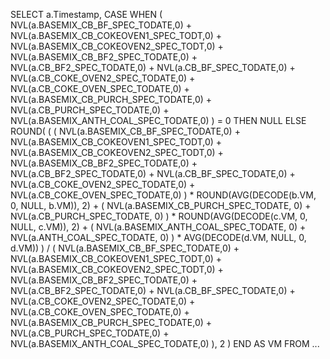 SELECT 
  a.Timestamp,
  CASE 
    WHEN (
      NVL(a.BASEMIX_CB_BF_SPEC_TODATE,0) +
      NVL(a.BASEMIX_CB_COKEOVEN1_SPEC_TODT,0) +
      NVL(a.BASEMIX_CB_COKEOVEN2_SPEC_TODT,0) +
      NVL(a.BASEMIX_CB_BF2_SPEC_TODATE,0) +
      NVL(a.CB_BF2_SPEC_TODATE,0) +
      NVL(a.CB_BF_SPEC_TODATE,0) +
      NVL(a.CB_COKE_OVEN2_SPEC_TODATE,0) +
      NVL(a.CB_COKE_OVEN_SPEC_TODATE,0) +
      NVL(a.BASEMIX_CB_PURCH_SPEC_TODATE,0) +
      NVL(a.CB_PURCH_SPEC_TODATE,0) +
      NVL(a.BASEMIX_ANTH_COAL_SPEC_TODATE,0)
    ) = 0 THEN NULL
    ELSE ROUND(
      (
        (
          NVL(a.BASEMIX_CB_BF_SPEC_TODATE,0) +
          NVL(a.BASEMIX_CB_COKEOVEN1_SPEC_TODT,0) +
          NVL(a.BASEMIX_CB_COKEOVEN2_SPEC_TODT,0) +
          NVL(a.BASEMIX_CB_BF2_SPEC_TODATE,0) +
          NVL(a.CB_BF2_SPEC_TODATE,0) +
          NVL(a.CB_BF_SPEC_TODATE,0) +
          NVL(a.CB_COKE_OVEN2_SPEC_TODATE,0) +
          NVL(a.CB_COKE_OVEN_SPEC_TODATE,0)
        ) * ROUND(AVG(DECODE(b.VM, 0, NULL, b.VM)), 2) +
        (
          NVL(a.BASEMIX_CB_PURCH_SPEC_TODATE, 0) +
          NVL(a.CB_PURCH_SPEC_TODATE, 0)
        ) * ROUND(AVG(DECODE(c.VM, 0, NULL, c.VM)), 2) +
        (
          NVL(a.BASEMIX_ANTH_COAL_SPEC_TODATE, 0) +
          NVL(a.ANTH_COAL_SPEC_TODATE, 0)
        ) * AVG(DECODE(d.VM, NULL, 0, d.VM))
      ) /
      (
        NVL(a.BASEMIX_CB_BF_SPEC_TODATE,0) +
        NVL(a.BASEMIX_CB_COKEOVEN1_SPEC_TODT,0) +
        NVL(a.BASEMIX_CB_COKEOVEN2_SPEC_TODT,0) +
        NVL(a.BASEMIX_CB_BF2_SPEC_TODATE,0) +
        NVL(a.CB_BF2_SPEC_TODATE,0) +
        NVL(a.CB_BF_SPEC_TODATE,0) +
        NVL(a.CB_COKE_OVEN2_SPEC_TODATE,0) +
        NVL(a.CB_COKE_OVEN_SPEC_TODATE,0) +
        NVL(a.BASEMIX_CB_PURCH_SPEC_TODATE,0) +
        NVL(a.CB_PURCH_SPEC_TODATE,0) +
        NVL(a.BASEMIX_ANTH_COAL_SPEC_TODATE,0)
      ),
      2
    )
  END AS VM
FROM ...